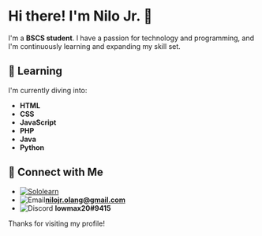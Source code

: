 # Hi there! I'm Nilo Jr. 👋

I'm a **BSCS student**. I have a passion for technology and programming, and I'm continuously learning and expanding my skill set.

## 🌱 Learning

I'm currently diving into:

- **HTML**
- **CSS**
- **JavaScript**
- **PHP**
- **Java**
- **Python**

## 🔗 Connect with Me

- [![Sololearn](https://img.shields.io/badge/Sololearn-%23972B1F.svg?style=for-the-badge&logo=Sololearn&logoColor=white)](https://www.sololearn.com/en/profile/2508058)
- ![Email](https://img.shields.io/badge/Email-D14836?style=for-the-badge&logo=gmail&logoColor=white)**nilojr.olang@gmail.com**
- ![Discord](https://img.shields.io/badge/Discord-5865F2?style=for-the-badge&logo=discord&logoColor=white) **lowmax20#9415**

Thanks for visiting my profile!
